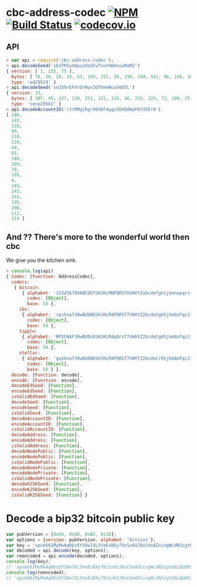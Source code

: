 # cbc-address-codec [![NPM](https://img.shields.io/npm/v/cbc-address-codec.svg)](https://npmjs.org/package/cbc-address-codec) [![Build Status](https://img.shields.io/travis/cbc/cbc-address-codec/master.svg)](https://travis-ci.org/cbc/cbc-address-codec) [![codecov.io](http://codecov.io/github/cbc/cbc-address-codec/coverage.svg?branch=master)](http://codecov.io/github/cbc/cbc-address-codec?branch=master)

## API

```js
> var api = require('cbc-address-codec');
> api.decodeSeed('sEdTM1uX8pu2do5XvTnutH6HsouMaM2')
{ version: [ 1, 225, 75 ],
  bytes: [ 76, 58, 29, 33, 63, 189, 251, 20, 199, 194, 141, 96, 148, 105, 179, 65 ],
  type: 'ed25519' }
> api.decodeSeed('sn259rEFXrQrWyx3Q7XneWcwV6dfL')
{ version: 33,
  bytes: [ 207, 45, 227, 120, 251, 221, 126, 46, 232, 125, 72, 109, 251, 90, 123, 255 ],
  type: 'secp256k1' }
> api.decodeAccountID('rJrRMgiRgrU6hDF4pgu5DXQdWyPbY35ErN')
[ 186,
  142,
  120,
  98,
  110,
  228,
  44,
  65,
  180,
  109,
  70,
  195,
  4,
  141,
  243,
  161,
  195,
  200,
  112,
  114 ]
```

## And ?? There's more to the wonderful world then cbc

We give you the kitchen sink.

```js
> console.log(api)
{ Codec: [Function: AddressCodec],
  codecs:
   { bitcoin:
      { alphabet: '123456789ABCDEFGHJKLMNPQRSTUVWXYZabcdefghijkmnopqrstuvwxyz',
        codec: [Object],
        base: 58 },
     cbc:
      { alphabet: 'rpshnaf39wBUDNEGHJKLM4PQRST7VWXYZ2bcdeCg65jkm8oFqi1tuvAxyz',
        codec: [Object],
        base: 58 },
     tipple:
      { alphabet: 'RPShNAF39wBUDnEGHJKLM4pQrsT7VWXYZ2bcdeCg65jkm8ofqi1tuvaxyz',
        codec: [Object],
        base: 58 },
     stellar:
      { alphabet: 'gsphnaf39wBUDNEGHJKLM4PQRST7VWXYZ2bcdeCr65jkm8oFqi1tuvAxyz',
        codec: [Object],
        base: 58 } },
  decode: [Function: decode],
  encode: [Function: encode],
  decodeEdSeed: [Function],
  encodeEdSeed: [Function],
  isValidEdSeed: [Function],
  decodeSeed: [Function],
  encodeSeed: [Function],
  isValidSeed: [Function],
  decodeAccountID: [Function],
  encodeAccountID: [Function],
  isValidAccountID: [Function],
  decodeAddress: [Function],
  encodeAddress: [Function],
  isValidAddress: [Function],
  decodeNodePublic: [Function],
  encodeNodePublic: [Function],
  isValidNodePublic: [Function],
  decodeNodePrivate: [Function],
  encodeNodePrivate: [Function],
  isValidNodePrivate: [Function],
  decodeK256Seed: [Function],
  encodeK256Seed: [Function],
  isValidK256Seed: [Function] }
```

# Decode a bip32 bitcoin public key

```js
var pubVersion = [0x04, 0x88, 0xB2, 0x1E];
var options = {version: pubVersion, alphabet: 'bitcoin'};
var key = 'xpub661MyMwAqRbcEYS8w7XLSVeEsBXy79zSzH1J8vCdxAZningWLdN3zgtU6LBpB85b3D2yc8sfvZU521AAwdZafEz7mnzBBsz4wKY5e4cp9LB';
var decoded = api.decode(key, options);
var reencoded = api.encode(decoded, options);
console.log(key);
// 'xpub661MyMwAqRbcEYS8w7XLSVeEsBXy79zSzH1J8vCdxAZningWLdN3zgtU6LBpB85b3D2yc8sfvZU521AAwdZafEz7mnzBBsz4wKY5e4cp9LB'
console.log(reencoded);
// 'xpub661MyMwAqRbcEYS8w7XLSVeEsBXy79zSzH1J8vCdxAZningWLdN3zgtU6LBpB85b3D2yc8sfvZU521AAwdZafEz7mnzBBsz4wKY5e4cp9LB'
```